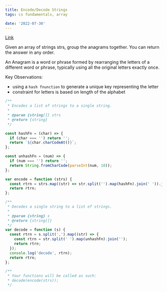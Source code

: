 ```yaml
---
title: Encode/Decode Strings
tags: cs fundamentals, array

date: '2022-07-30'
---
```


[Link](https://leetcode.com/problems/group-anagrams/)

Given an array of strings strs, group the anagrams together. You can return the answer in any order.

An Anagram is a word or phrase formed by rearranging the letters of a different word or phrase, typically using all the original letters exactly once.

Key Observations:

- using a `hash fnunction` to generate a unique key representing the letter
- constraint for letters is based on length of the alphabet

```javascript
/**
 * Encodes a list of strings to a single string.
 *
 * @param {string[]} strs
 * @return {string}
 */

const hashFn = (char) => {
  if (char === '') return '';
  return `${char.charCodeAt()}`;
};

const unhashFn = (num) => {
  if (num === '') return '';
  return String.fromCharCode(parseInt(num, 10));
};

var encode = function (strs) {
  const rtrn = strs.map((str) => str.split('').map(hashFn).join(' ')).join(','); // delimiter for words is .
  return rtrn;
};

/**
 * Decodes a single string to a list of strings.
 *
 * @param {string} s
 * @return {string[]}
 */
var decode = function (s) {
  const rtrn = s.split(',').map((str) => {
    const rtrn = str.split(' ').map(unhashFn).join('');
    return rtrn;
  });
  console.log('decode', rtrn);
  return rtrn;
};

/**
 * Your functions will be called as such:
 * decode(encode(strs));
 */
```
